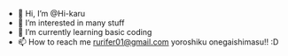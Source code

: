 - 👋 Hi, I’m @Hi-karu
- 👀 I’m interested in many stuff
- 🌱 I’m currently learning basic coding
- 📫 How to reach me rurifer01@gmail.com
yoroshiku onegaishimasu!! :D
